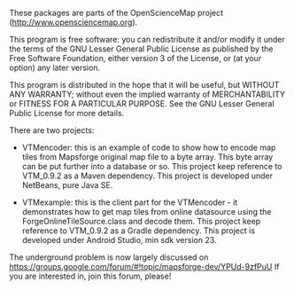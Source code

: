 These packages are parts of the OpenScienceMap project (http://www.opensciencemap.org).

This program is free software: you can redistribute it and/or modify it under the terms of the GNU Lesser General Public License as published by the Free Software Foundation, either version 3 of the License, or (at your option) any later version.

This program is distributed in the hope that it will be useful, but WITHOUT ANY WARRANTY; without even the implied warranty of MERCHANTABILITY or FITNESS FOR A PARTICULAR PURPOSE. See the GNU Lesser General Public License for more details.

There are two projects:

   - VTMencoder: this is an example of code to show how to encode map tiles from Mapsforge original map file to a byte array.
     This byte array can be put further into a database or so.
     This project keep reference to VTM_0.9.2 as a Maven dependency. 
     This project is developed under NetBeans, pure Java SE. 

   - VTMexample: this is the client part for the VTMencoder - it demonstrates how to get map tiles from online datasource using
     the ForgeOnlineTileSource.class and decode them.
     This project keep reference to VTM_0.9.2 as a Gradle dependency. 
     This project is developed under Android Studio, min sdk version 23.
     
The underground problem is now largely discussed on https://groups.google.com/forum/#!topic/mapsforge-dev/YPUd-9zfPuU 
If you are interested in, join this forum, please!

      

